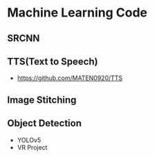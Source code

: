# Machine Learning Code
## SRCNN
## TTS(Text to Speech)
- https://github.com/MATEN0920/TTS
## Image Stitching
## Object Detection
- YOLOv5
- VR Project
